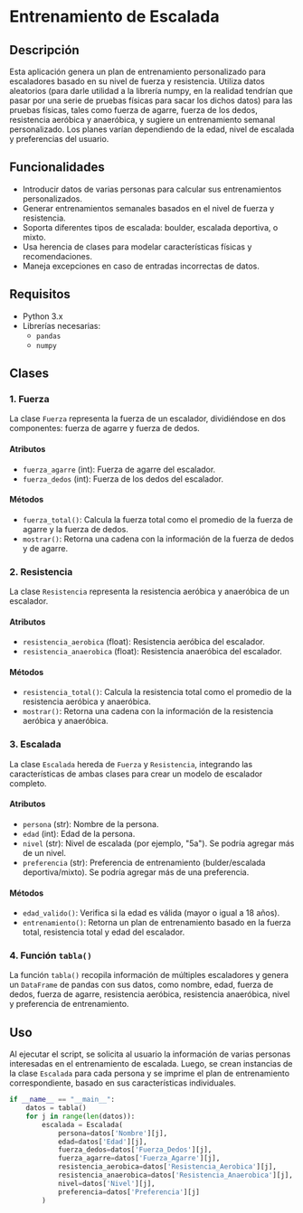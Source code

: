 # Entrenamiento de Escalada

## Descripción

Esta aplicación genera un plan de entrenamiento personalizado para escaladores basado en su nivel de fuerza y resistencia. Utiliza datos aleatorios (para darle utilidad a la librería numpy, en la realidad tendrían que pasar por una serie de pruebas físicas para sacar los dichos datos) para las pruebas físicas, tales como fuerza de agarre, fuerza de los dedos, resistencia aeróbica y anaeróbica, y sugiere un entrenamiento semanal personalizado. Los planes varían dependiendo de la edad, nivel de escalada y preferencias del usuario.

## Funcionalidades

- Introducir datos de varias personas para calcular sus entrenamientos personalizados.
- Generar entrenamientos semanales basados en el nivel de fuerza y resistencia.
- Soporta diferentes tipos de escalada: boulder, escalada deportiva, o mixto.
- Usa herencia de clases para modelar características físicas y recomendaciones.
- Maneja excepciones en caso de entradas incorrectas de datos.

## Requisitos

- Python 3.x
- Librerías necesarias:
  - `pandas`
  - `numpy`


## Clases

### 1. Fuerza

La clase `Fuerza` representa la fuerza de un escalador, dividiéndose en dos componentes: fuerza de agarre y fuerza de dedos.

#### Atributos

- `fuerza_agarre` (int): Fuerza de agarre del escalador.
- `fuerza_dedos` (int): Fuerza de los dedos del escalador.

#### Métodos

- `fuerza_total()`: Calcula la fuerza total como el promedio de la fuerza de agarre y la fuerza de dedos.
- `mostrar()`: Retorna una cadena con la información de la fuerza de dedos y de agarre.

### 2. Resistencia

La clase `Resistencia` representa la resistencia aeróbica y anaeróbica de un escalador.

#### Atributos

- `resistencia_aerobica` (float): Resistencia aeróbica del escalador.
- `resistencia_anaerobica` (float): Resistencia anaeróbica del escalador.

#### Métodos

- `resistencia_total()`: Calcula la resistencia total como el promedio de la resistencia aeróbica y anaeróbica.
- `mostrar()`: Retorna una cadena con la información de la resistencia aeróbica y anaeróbica.

### 3. Escalada

La clase `Escalada` hereda de `Fuerza` y `Resistencia`, integrando las características de ambas clases para crear un modelo de escalador completo.

#### Atributos

- `persona` (str): Nombre de la persona.
- `edad` (int): Edad de la persona.
- `nivel` (str): Nivel de escalada (por ejemplo, "5a"). Se podría agregar más de un nivel.
- `preferencia` (str): Preferencia de entrenamiento (bulder/escalada deportiva/mixto). Se podría agregar más de una preferencia.

#### Métodos

- `edad_valido()`: Verifica si la edad es válida (mayor o igual a 18 años).
- `entrenamiento()`: Retorna un plan de entrenamiento basado en la fuerza total, resistencia total y edad del escalador.

### 4. Función `tabla()`

La función `tabla()` recopila información de múltiples escaladores y genera un `DataFrame` de pandas con sus datos, como nombre, edad, fuerza de dedos, fuerza de agarre, resistencia aeróbica, resistencia anaeróbica, nivel y preferencia de entrenamiento.

## Uso

Al ejecutar el script, se solicita al usuario la información de varias personas interesadas en el entrenamiento de escalada. Luego, se crean instancias de la clase `Escalada` para cada persona y se imprime el plan de entrenamiento correspondiente, basado en sus características individuales.

```python
if __name__ == "__main__":
    datos = tabla()
    for j in range(len(datos)):
        escalada = Escalada(
            persona=datos['Nombre'][j],
            edad=datos['Edad'][j],
            fuerza_dedos=datos['Fuerza_Dedos'][j],
            fuerza_agarre=datos['Fuerza_Agarre'][j],
            resistencia_aerobica=datos['Resistencia_Aerobica'][j],
            resistencia_anaerobica=datos['Resistencia_Anaerobica'][j],
            nivel=datos['Nivel'][j],
            preferencia=datos['Preferencia'][j]
        )

